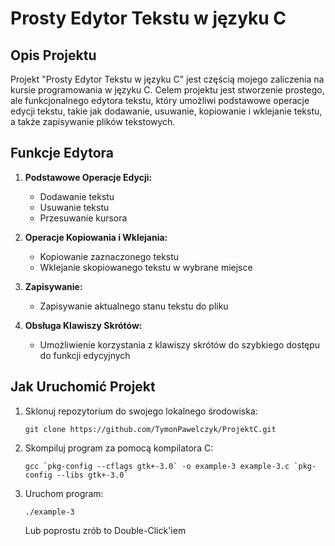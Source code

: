# Prosty Edytor Tekstu w języku C

## Opis Projektu

Projekt "Prosty Edytor Tekstu w języku C" jest częścią mojego zaliczenia na kursie programowania w języku C. Celem projektu jest stworzenie prostego, ale funkcjonalnego edytora tekstu, który umożliwi podstawowe operacje edycji tekstu, takie jak dodawanie, usuwanie, kopiowanie i wklejanie tekstu, a także zapisywanie plików tekstowych.

## Funkcje Edytora

1. **Podstawowe Operacje Edycji:**
    - Dodawanie tekstu
    - Usuwanie tekstu
    - Przesuwanie kursora

2. **Operacje Kopiowania i Wklejania:**
    - Kopiowanie zaznaczonego tekstu
    - Wklejanie skopiowanego tekstu w wybrane miejsce

3. **Zapisywanie:**
    - Zapisywanie aktualnego stanu tekstu do pliku
    
4. **Obsługa Klawiszy Skrótów:**
    - Umożliwienie korzystania z klawiszy skrótów do szybkiego dostępu do funkcji edycyjnych

## Jak Uruchomić Projekt

1. Sklonuj repozytorium do swojego lokalnego środowiska:
    ```
    git clone https://github.com/TymonPawelczyk/ProjektC.git
    ```

2. Skompiluj program za pomocą kompilatora C:
    ```
    gcc `pkg-config --cflags gtk+-3.0` -o example-3 example-3.c `pkg-config --libs gtk+-3.0`
    ```

3. Uruchom program:
    ```
    ./example-3
    ```
    
    Lub poprostu zrób to Double-Click'iem
